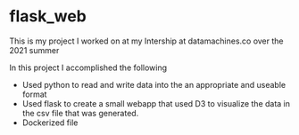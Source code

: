 # flask_web

This is my project I worked on at my Intership at datamachines.co over the 2021 summer

In this project I accomplished the following

- Used python to read and write data into the an appropriate and useable format
- Used flask to create a small webapp that used D3 to visualize the data in the csv file that was generated.
- Dockerized file
